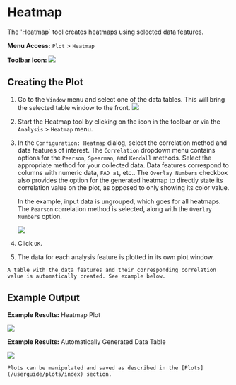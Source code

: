 # Heatmap

The 'Heatmap` tool creates heatmaps using selected data features.

**Menu Access:** `Plot` > `Heatmap`

**Toolbar Icon:** ![](/images/analysis/heatmap.png)

## Creating the Plot

1. Go to the `Window` menu and select one of the data tables. This will bring the selected table window to the front.
    ![](/images/data/dataframe.png)

2. Start the Heatmap tool by clicking on the icon in the toolbar or via the `Analysis` > `Heatmap` menu.

3. In the `Configuration: Heatmap` dialog, select the correlation method and data features of interest. The `Correlation` dropdown menu contains options for the `Pearson`, `Spearman`, and `Kendall` methods. Select the appropriate method for your collected data. Data features correspond to columns with numeric data, `FAD a1`, etc.. The `Overlay Numbers` checkbox also provides the option for the generated heatmap to directly state its correlation value on the plot, as opposed to only showing its color value.

    In the example, input data is ungrouped, which goes for all heatmaps. The `Pearson` correlation method is selected, along with the `Overlay Numbers` option.  

    ![](/images/analysis/heatmap-config.png)

4. Click `OK`.

5. The data for each analysis feature is plotted in its own plot window.

```{note}
A table with the data features and their corresponding correlation value is automatically created. See example below.
```

## Example Output

**Example Results:** Heatmap Plot

![](/images/analysis/heatmap-results1.png)


**Example Results:** Automatically Generated Data Table

![](/images/analysis/heatmap-results2.png)

```{note}
Plots can be manipulated and saved as described in the [Plots](/userguide/plots/index) section.
```
